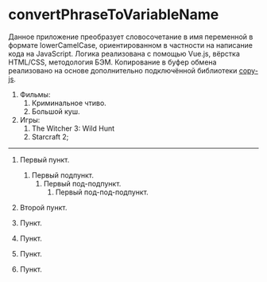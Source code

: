 # convertPhraseToVariableName
Данное приложение преобразует словосочетание в имя переменной в формате lowerCamelCase, ориентированном в частности на написание кода на JavaScript. Логика реализована с помощью Vue.js, вёрстка HTML/CSS, методология БЭМ. Копирование в буфер обмена реализовано на основе дополнительно подключённой библиотеки [copy-js](https://www.npmjs.com/package/copy-js).

1. Фильмы:
    1. Криминальное чтиво.
    2. Большой куш.
2. Игры:
    1. The Witcher 3: Wild Hunt
    2. Starcraft 2; 
____
1. Первый пункт.
    1. Первый подпункт.
        1. Первый под-подпункт.
            1. Первый под-под-подпункт.
2. Второй пункт.

1. Пункт.
2. Пункт.
2. Пункт.
4. Пункт.
